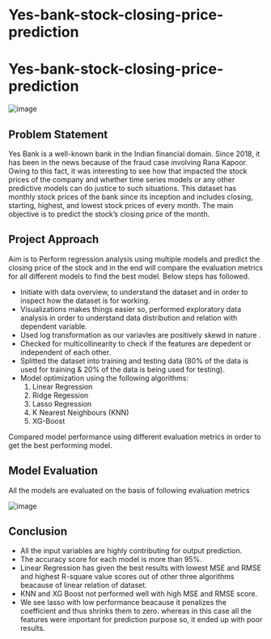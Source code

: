 # Yes-bank-stock-closing-price-prediction
# Yes-bank-stock-closing-price-prediction
![image](https://user-images.githubusercontent.com/107321295/196026341-df6f6b0f-b15f-43fe-a9ae-08015bb79350.png)

Problem Statement
--------------------------------------------------
Yes Bank is a well-known bank in the Indian financial domain. Since 2018, it has been in the news because of the fraud case involving Rana Kapoor. Owing to this fact, it was interesting to see how that impacted the stock prices of the company and whether time series models or any other predictive models can do justice to such situations. This dataset has monthly stock prices of the bank since its inception and includes closing, starting, highest, and lowest stock prices of every month. The main objective is to predict the stock’s closing price of the month.

Project Approach
--------------------------------------------------
Aim is to Perform regression analysis using multiple models and predict the closing price of the stock and in the end will compare the evaluation metrics for all different models to find the best model.
Below steps has followed.

* Initiate with data overview, to understand the dataset and in order to inspect how the dataset is for working.
* Visualizations makes things easier so, performed exploratory data analysis in order to understand data distribution and relation with dependent variable.
* Used log transformation as our variavles are positively skewd in nature .
* Checked for multicollinearity to check if the features are depedent or independent of each other.
* Splitted the dataset into training and testing data (80% of the data is used for training & 20% of the data is being used for testing).
* Model optimization using the following algorithms:
  1. Linear Regression
  2. Ridge Regession
  3. Lasso Regression
  4. K Nearest Neighbours (KNN)
  5. XG-Boost
  
Compared model performance using different evaluation metrics in order to get the best performing model.

Model Evaluation
--------------------------------------------------
All the models are evaluated on the basis of following evaluation metrics

![image](https://user-images.githubusercontent.com/107321295/196026495-6a280810-6cda-414c-82f6-217841344313.png)

Conclusion
--------------------------------------------------
* All the input variables are highly contributing for output prediction.
* The accuracy score for each model is more than 95%.
* Linear Regression has given the best results with lowest MSE and RMSE and highest R-square value scores out of other three algorithms beacause of linear relation of   dataset.
* KNN and XG Boost not performed well with high MSE and RMSE score.
* We see lasso with low performance beacause it penalizes the coefficient and thus shrinks them to zero. whereas in this case all the features were important for prediction purpose so, it ended up with poor results.
